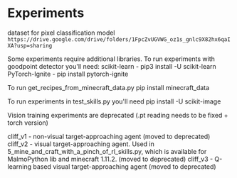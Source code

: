 # Experiments

dataset for pixel classification model 
```https://drive.google.com/drive/folders/1FpcZvUGVWG_oz1s_gnlc9X82hx6qaIXA?usp=sharing```

Some experiments require additional libraries.
To run experiments with goodpoint detector you'll need:
scikit-learn - pip3 install -U scikit-learn
PyTorch-Ignite - pip install pytorch-ignite

To run get_recipes_from_minecraft_data.py
pip install minecraft_data

To run experiments in test_skills.py you'll need
pip install -U scikit-image

Vision training experiments are deprecated (.pt reading needs to be fixed + torch version)

cliff_v1 - non-visual target-approaching agent (moved to deprecated)
cliff_v2 - visual target-approaching agent. Used in 5_mine_and_craft_with_a_pinch_of_rl_skills.py,
which is available for MalmoPython lib and minecraft 1.11.2. (moved to deprecated)
cliff_v3 - Q-learning based visual target-approaching agent (moved to deprecated)
